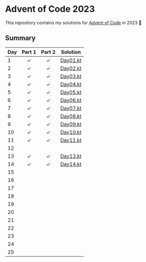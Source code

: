 # Advent of Code 2023

This repository contains my solutions for [Advent of Code](https://adventofcode.com/2023) in 2023 🎄

## Summary

| Day | Part 1 | Part 2 | Solution                       |
|-----|:------:|:------:|--------------------------------|
| 1   |   ✓    |   ✓    | [Day01.kt](src/day01/Day01.kt) |
| 2   |   ✓    |   ✓    | [Day02.kt](src/day02/Day02.kt) |
| 3   |   ✓    |   ✓    | [Day03.kt](src/day03/Day03.kt) |
| 4   |   ✓    |   ✓    | [Day04.kt](src/day04/Day04.kt) |
| 5   |   ✓    |   ✓    | [Day05.kt](src/day05/Day05.kt) |
| 6   |   ✓    |   ✓    | [Day06.kt](src/day06/Day06.kt) |
| 7   |   ✓    |   ✓    | [Day07.kt](src/day07/Day07.kt) |
| 8   |   ✓    |   ✓    | [Day08.kt](src/day08/Day08.kt) |
| 9   |   ✓    |   ✓    | [Day09.kt](src/day09/Day09.kt) |
| 10  |   ✓    |   ✓    | [Day10.kt](src/day10/Day10.kt) |
| 11  |   ✓    |   ✓    | [Day11.kt](src/day11/Day11.kt) |
| 12  |        |        |                                |
| 13  |   ✓    |   ✓    | [Day13.kt](src/day13/Day13.kt) |
| 14  |   ✓    |   ✓    | [Day14.kt](src/day14/Day14.kt) |
| 15  |        |        |                                |
| 16  |        |        |                                |
| 17  |        |        |                                |
| 18  |        |        |                                |
| 19  |        |        |                                |
| 20  |        |        |                                |
| 21  |        |        |                                |
| 22  |        |        |                                |
| 23  |        |        |                                |
| 24  |        |        |                                |
| 25  |        |        |                                |
